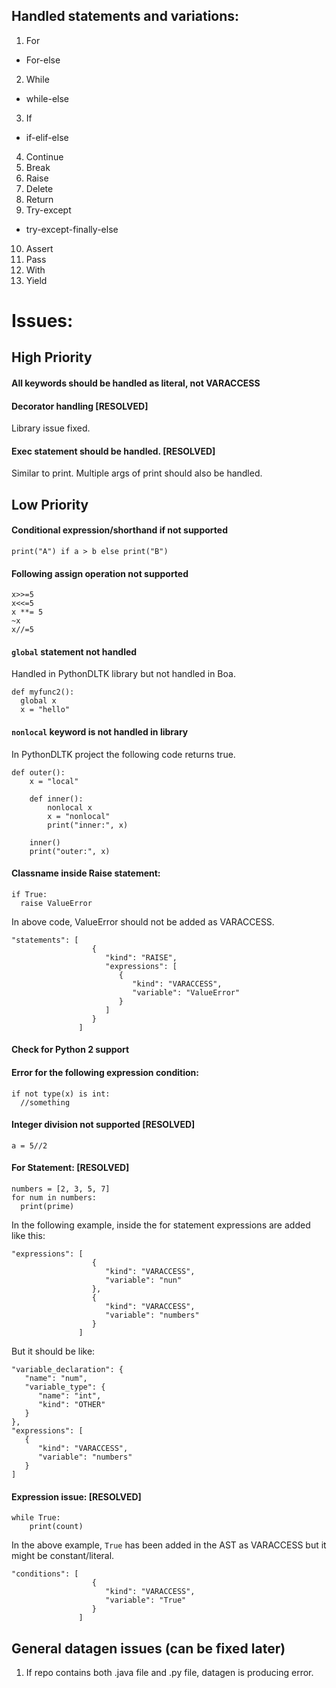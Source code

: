 ## Handled statements and variations:

1. For
  - For-else
2. While
  - while-else
3. If
  - if-elif-else
4. Continue
5. Break
6. Raise
7. Delete
8. Return
9. Try-except
  - try-except-finally-else
10. Assert
11. Pass
12. With
13. Yield

# Issues:

## High Priority

#### All keywords should be handled as literal, not VARACCESS

#### Decorator handling [RESOLVED]
Library issue fixed.

#### Exec statement should be handled. [RESOLVED]
Similar to print.
Multiple args of print should also be handled. 

## Low Priority

#### Conditional expression/shorthand if not supported
```
print("A") if a > b else print("B")
```

#### Following assign operation not supported
```
x>>=5
x<<=5
x **= 5
~x
x//=5
```

#### `global` statement not handled
Handled in PythonDLTK library but not handled in Boa.
```
def myfunc2():
  global x
  x = "hello"
```


#### `nonlocal` keyword is not handled in library
In PythonDLTK project the following code returns true.

```
def outer():
    x = "local"

    def inner():
        nonlocal x
        x = "nonlocal"
        print("inner:", x)

    inner()
    print("outer:", x)
```

#### Classname inside Raise statement:
```
if True:
  raise ValueError
```
In above code, ValueError should not be added as VARACCESS.
```
"statements": [
                  {
                     "kind": "RAISE",
                     "expressions": [
                        {
                           "kind": "VARACCESS",
                           "variable": "ValueError"
                        }
                     ]
                  }
               ]
```

#### Check for Python 2 support

#### Error for the following expression condition:
```
if not type(x) is int:
  //something
```

#### Integer division not supported [RESOLVED]
```
a = 5//2
```

#### For Statement: [RESOLVED]
```
numbers = [2, 3, 5, 7]
for num in numbers:
  print(prime)
```

In the following example, inside the for statement expressions are added like this:

```
"expressions": [
                  {
                     "kind": "VARACCESS",
                     "variable": "nun"
                  },
                  {
                     "kind": "VARACCESS",
                     "variable": "numbers"
                  }
               ]
```
But it should be like:
```
"variable_declaration": {
   "name": "num",
   "variable_type": {
      "name": "int",
      "kind": "OTHER"
   }
},
"expressions": [
   {
      "kind": "VARACCESS",
      "variable": "numbers"
   }
]
```
#### Expression issue: [RESOLVED]
```
while True:
    print(count)
```
In the above example, `True` has been added in the AST as VARACCESS but it might be constant/literal.

```
"conditions": [
                  {
                     "kind": "VARACCESS",
                     "variable": "True"
                  }
               ]
```

## General datagen issues (can be fixed later)

1. If repo contains both .java file and .py file, datagen is producing error.
